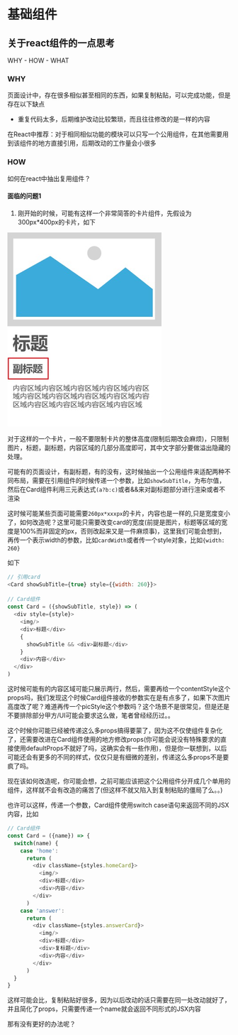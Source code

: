 # 基础组件

## 关于react组件的一点思考

WHY - HOW - WHAT

### WHY

页面设计中，存在很多相似甚至相同的东西，如果复制粘贴，可以完成功能，但是存在以下缺点  

- 重复代码太多，后期维护改动比较繁琐，而且往往修改的是一样的内容

在React中推荐：对于相同相似功能的模块可以只写一个公用组件，在其他需要用到该组件的地方直接引用，后期改动的工作量会小很多

### HOW

如何在react中抽出复用组件？

#### 面临的问题1

1. 刚开始的时候，可能有这样一个非常简答的卡片组件，先假设为300px*400px的卡片，如下

![卡片](./images/card.jpg)

对于这样的一个卡片，一般不要限制卡片的整体高度(限制后期改会麻烦)，只限制图片，标题，副标题，内容区域的几部分高度即可，其中文字部分要做溢出隐藏的处理。

可能有的页面设计，有副标题，有的没有，这时候抽出一个公用组件来适配两种不同布局，需要在引用组件的时候传递一个参数，比如`showSubTitle`，为布尔值，然后在Card组件利用三元表达式`(a?b:c)`或者&&来对副标题部分进行渲染或者不渲染

这时候可能某些页面可能需要`260px*xxxpx`的卡片，内容也是一样的,只是宽度变小了，如何改造呢？这里可能只需要改变card的宽度(前提是图片，标题等区域的宽度是100%而非固定的px，否则改起来又是一件麻烦事)，这里我们可能会想到，再传一个表示width的参数，比如`cardWidth`或者传一个style对象，比如`{width: 260}`

如下

```js
// 引用card
<Card showSubTitle={true} style={{width: 260}}>

// Card组件
const Card = ({showSubTitle, style}) => (
  <div style={style}>
    <img/>
    <div>标题</div>
    {
      showSubTitle && <div>副标题</div>
    }
    <div>内容</div>
  </div>
)
```

这时候可能有的内容区域可能只展示两行，然后，需要再给一个contentStyle这个props吗，我们发现这个时候Card组件接收的参数实在是有点多了，如果下次图片高度改了呢？难道再传一个picStyle这个参数吗？这个场景不是很常见，但是还是不要排除部分甲方/UI可能会要求这么做，笔者曾经经历过。。

这个时候你可能已经被传递这么多props搞得要蒙了，因为这不仅使组件复杂化了，还需要改进在Card组件使用的地方修改props(你可能会说没有特殊要求的直接使用defaultProps不就好了吗，这确实会有一些作用)，但是你一联想到，以后可能还会有更多的不同的样式，仅仅只是有细微的差别，传递这么多props不是要疯了吗。

现在该如何改造呢，你可能会想，之前可能应该把这个公用组件分开成几个单用的组件，这样就不会有改造的痛苦了(但这样不就又陷入到复制粘贴的僵局了么。。)

也许可以这样，传递一个参数，Card组件使用switch case语句来返回不同的JSX内容，比如

```js
// Card组件
const Card = ({name}) => {
  switch(name) {
    case 'home': 
      return (
        <div className={styles.homeCard}>
          <img/>
          <div>标题</div>
          <div>内容</div>
        </div>
      )
    case 'answer': 
      return (
        <div className={styles.answerCard}>
          <img/>
          <div>标题</div>
          <div>复标题</div>
          <div>内容</div>
        </div>
      )
  }
}
```

这样可能会比，复制粘贴好很多，因为以后改动的话只需要在同一处改动就好了，并且简化了props，只需要传递一个name就会返回不同形式的JSX内容

那有没有更好的办法呢？